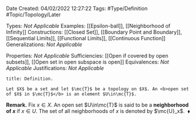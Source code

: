 <div class="topSpace"></div>

Date Created: 04/02/2022 12:27:22
Tags: #Type/Definition #Topic/Topology/Later

Types: <i>Not Applicable</i>
Examples: [[Epsilon-ball]], [[Neighborhood of Infinity]]
Constructions: [[Closed Set]], [[Boundary Point and Boundary]], [[Sequential Limits]], [[Functional Limits]], [[Continuous Function]]
Generalizations: <i>Not Applicable</i>

Properties: <i>Not Applicable</i>
Sufficiencies: [[Open if covered by open subsets]], [[Open set in open subspace is open]]
Equivalences: <i>Not Applicable</i>
Justifications: <i>Not Applicable</i>

``` ad-Definition
title: Definition.

Let $X$ be a set and let $\mc{T}$ be a topology on $X$. An <b>open set of $X$ in $\mc{T}$</b> is an element $U\in\mc{T}$.

```

<b>Remark.</b> Fix $x\in X$. An open set $U\in\mc{T}$ is said to be a <b>neighborhood of $x$</b> if $x\in U$. The set of all neighborhoods of $x$ is denoted by $\mc{U}_x$.<span style="float:right;">$\blacklozenge$</span>
